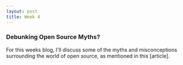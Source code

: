 ```yaml
---
layout: post
title: Week 4
---
```


### Debunking Open Source Myths?

For this weeks blog, I'll discuss some of the myths and misconceptions surrounding the world of open source, as mentioned in this [article]. 
